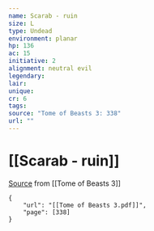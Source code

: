 ```yaml
---
name: Scarab - ruin
size: L
type: Undead
environment: planar
hp: 136
ac: 15
initiative: 2
alignment: neutral evil
legendary: 
lair: 
unique: 
cr: 6
tags: 
source: "Tome of Beasts 3: 338"
url: ""
---
```

# [[Scarab - ruin]]

[Source](zotero://open-pdf/library/items/BLGR9HVR?page=338) from [[Tome of Beasts 3]]

```pdf
{
	"url": "[[Tome of Beasts 3.pdf]]",
	"page": [338]
}
```

